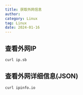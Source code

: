 ```yaml
---
title: 获取外网信息
author:
category: Linux
tag: Linux
date: 2024-01-16
---
```


## 查看外网IP

```bash
curl ip.sb
```

## 查看外网详细信息(JSON)

```bash
curl ipinfo.io
```
